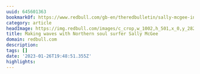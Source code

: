 ```yaml
---
uuid: 645601363
bookmarkOf: https://www.redbull.com/gb-en/theredbulletin/sally-mcgee-interview
category: article
headImage: https://img.redbull.com/images/c_crop,w_1002,h_501,x_0,y_282,f_auto,q_auto/c_scale,w_1200/redbullcom/2022/7/6/l7u6mnrvlr9grncncicf/sallymcgee
title: Making waves with Northern soul surfer Sally McGee
domain: redbull.com
description: 
tags: []
date: '2023-01-26T19:48:51.355Z'
highlights: 
---
```



